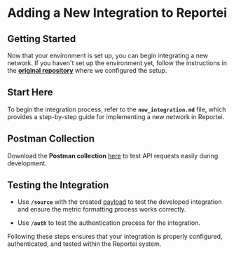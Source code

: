 # Adding a New Integration to Reportei

## Getting Started

Now that your environment is set up, you can begin integrating a new network. If you haven't set up the environment yet, follow the instructions in the **[original repository](link)** where we configured the setup.

## **Start Here**
To begin the integration process, refer to the **`new_integration.md`** file, which provides a step-by-step guide for implementing a new network in Reportei.

## **Postman Collection**
Download the **Postman collection** [here](./sections/collection/Generator%20Community.postman_collection.json) to test API requests easily during development.

## **Testing the Integration**

- Use **`/source`** with the created [payload](./sections/metrics.md) to test the developed integration and ensure the metric formatting process works correctly.

- Use **`/auth`** to test the authentication process for the integration.

Following these steps ensures that your integration is properly configured, authenticated, and tested within the Reportei system.

